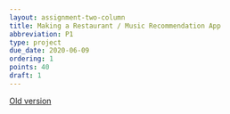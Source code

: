 ```yaml
---
layout: assignment-two-column
title: Making a Restaurant / Music Recommendation App
abbreviation: P1
type: project
due_date: 2020-06-09
ordering: 1 
points: 40
draft: 1
---
```


[Old version](https://eecs110.github.io/winter2020/course-files/projects/project_02/README)